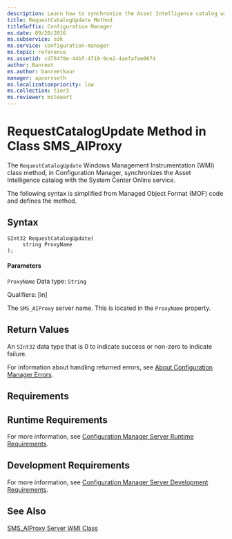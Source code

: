 ```yaml
---
description: Learn how to synchronize the Asset Intelligence catalog with the System Center Online service using the RequestCatalogUpdate class.
title: RequestCatalogUpdate Method
titleSuffix: Configuration Manager
ms.date: 09/20/2016
ms.subservice: sdk
ms.service: configuration-manager
ms.topic: reference
ms.assetid: cd764f0e-44bf-4719-9ce2-4aefafee0674
author: Banreet
ms.author: banreetkaur
manager: apoorvseth
ms.localizationpriority: low
ms.collection: tier3
ms.reviewer: mstewart
---
```

# RequestCatalogUpdate Method in Class SMS_AIProxy
The `RequestCatalogUpdate` Windows Management Instrumentation (WMI) class method, in Configuration Manager, synchronizes the Asset Intelligence catalog with the System Center Online service.

 The following syntax is simplified from Managed Object Format (MOF) code and defines the method.

## Syntax

```
SInt32 RequestCatalogUpdate(
     string ProxyName
);
```

#### Parameters
 `ProxyName`
 Data type: `String`

 Qualifiers: [in]

 The `SMS_AIProxy` server name. This is located in the `ProxyName` property.

## Return Values
 An `SInt32` data type that is 0 to indicate success or non-zero to indicate failure.

 For information about handling returned errors, see [About Configuration Manager Errors](../../../../../develop/core/understand/about-configuration-manager-errors.md).

## Requirements

## Runtime Requirements
 For more information, see [Configuration Manager Server Runtime Requirements](../../../../../develop/core/reqs/server-runtime-requirements.md).

## Development Requirements
 For more information, see [Configuration Manager Server Development Requirements](../../../../../develop/core/reqs/server-development-requirements.md).

## See Also
 [SMS_AIProxy Server WMI Class](../../../../../develop/reference/core/clients/asset-intelligence/sms_aiproxy-server-wmi-class.md)
